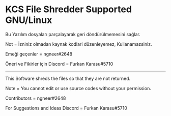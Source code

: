 # KCS File Shredder Supported GNU/Linux
Bu Yazılım dosyaları parçalayarak geri döndürülmemesini sağlar.

Not = İzniniz olmadan kaynak kodlari düzenleyemez, Kullanamazsiniz.

Emeği geçenler = ngneer#2648

Öneri ve Fikirler için Discord = Furkan Karasu#5710

------------------------------------------------------------------------------------------------

This Software shreds the files so that they are not returned.

Note = You cannot edit or use source codes without your permission.

Contributors = ngneer#2648

For Suggestions and Ideas Discord = Furkan Karasu#5710
